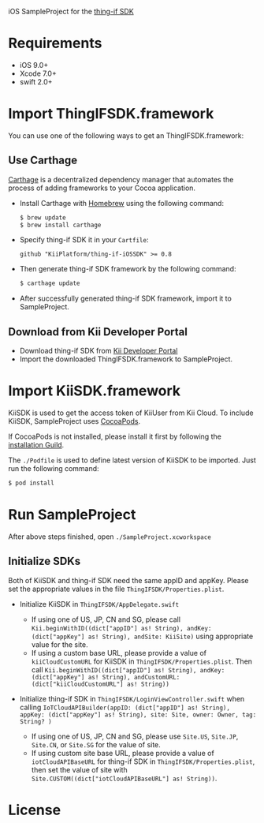 iOS SampleProject for the [thing-if SDK](https://github.com/KiiPlatform/thing-if-iOSSDK)

# Requirements

- iOS 9.0+
- Xcode 7.0+
- swift 2.0+

# Import ThingIFSDK.framework

You can use one of the following ways to get an ThingIFSDK.framework:

## Use Carthage

[Carthage](https://github.com/Carthage/Carthage) is a decentralized dependency manager that automates the process of adding frameworks to your Cocoa application.

- Install Carthage with [Homebrew](http://brew.sh/) using the following command:

  ```bash
  $ brew update
  $ brew install carthage
  ```

- Specify thing-if SDK it in your `Cartfile`:

  ```ogdl
  github "KiiPlatform/thing-if-iOSSDK" >= 0.8
  ```
- Then generate thing-if SDK framework by the following command:
  ```bash
  $ carthage update
  ```
- After successfully generated thing-if SDK framework, import it to SampleProject.

## Download from Kii Developer Portal

- Download thing-if SDK from  [Kii Developer Portal](https://developer.kii.com/v2/downloads)
- Import the downloaded ThingIFSDK.framework to SampleProject.

# Import KiiSDK.framework

KiiSDK is used to get the access token of KiiUser from Kii Cloud. To include KiiSDK, SampleProject uses [CocoaPods](https://github.com/CocoaPods/CocoaPods).

If CocoaPods is not installed, please install it first by following the [installation Guild](http://guides.cocoapods.org/using/getting-started.html#installation).

The `./Podfile` is used to define latest version of KiiSDK to be imported. Just run the following command:

```bash
$ pod install
```

# Run SampleProject

After above steps finished, open `./SampleProject.xcworkspace`

## Initialize SDKs

Both of KiiSDK and thing-if SDK need the same appID and appKey. Please set the appropriate values in the file `ThingIFSDK/Properties.plist`.

- Initialize KiiSDK in `ThingIFSDK/AppDelegate.swift`
  - If using one of US, JP, CN and SG, please call `Kii.beginWithID((dict["appID"] as! String), andKey: (dict["appKey"] as! String), andSite: KiiSite)` using appropriate value for the site.
  - If using a custom base URL, please provide a value of `kiiCloudCustomURL` for KiiSDK in `ThingIFSDK/Properties.plist`. Then call `Kii.beginWithID((dict["appID"] as! String), andKey: (dict["appKey"] as! String), andCustomURL: (dict["kiiCloudCustomURL"] as! String))`

- Initialize thing-if SDK in  `ThingIFSDK/LoginViewController.swift` when calling `IoTCloudAPIBuilder(appID: (dict["appID"] as! String), appKey: (dict["appKey"] as! String), site: Site, owner: Owner, tag: String? )`
  - If using one of US, JP, CN and SG, please use `Site.US`, `Site.JP`, `Site.CN`, or `Site.SG` for the value of site.
  - If using custom site base URL, please provide a value of `iotCloudAPIBaseURL` for thing-if SDK in `ThingIFSDK/Properties.plist`, then set the value of site with `Site.CUSTOM((dict["iotCloudAPIBaseURL"] as! String))`.

# License

